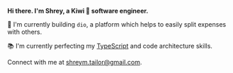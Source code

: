 **Hi there. I'm Shrey, a Kiwi 🥝 software engineer.**

💸 I'm currently building `dio`, a platform which helps to easily split expenses with others.

📚 I'm currently perfecting my [TypeScript](https://www.typescriptlang.org/) and code architecture skills.

Connect with me at [shreym.tailor@gmail.com](mailto:shreym.tailor@gmail.com).
